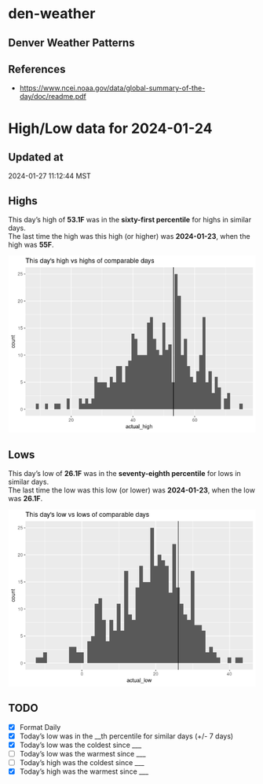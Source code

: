 # den-weather


## Denver Weather Patterns

## References

- <https://www.ncei.noaa.gov/data/global-summary-of-the-day/doc/readme.pdf>

# High/Low data for 2024-01-24

## Updated at

2024-01-27 11:12:44 MST

## Highs

This day’s high of **53.1F** was in the **sixty-first percentile** for
highs in similar days.  
The last time the high was this high (or higher) was **2024-01-23**,
when the high was **55F**.

![](readme_files/figure-commonmark/unnamed-chunk-4-1.png)

## Lows

This day’s low of **26.1F** was in the **seventy-eighth percentile** for
lows in similar days.  
The last time the low was this low (or lower) was **2024-01-23**, when
the low was **26.1F**.

![](readme_files/figure-commonmark/unnamed-chunk-6-1.png)

## TODO

- [x] Format Daily
- [x] Today’s low was in the \_\_th percentile for similar days (+/- 7
  days)
- [x] Today’s low was the coldest since \_\_\_
- [ ] Today’s low was the warmest since \_\_\_
- [ ] Today’s high was the coldest since \_\_\_
- [x] Today’s high was the warmest since \_\_\_
